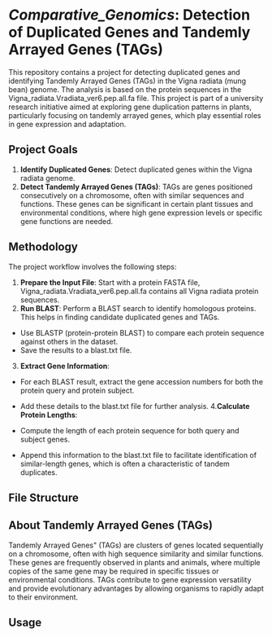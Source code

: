 # *Comparative_Genomics*: Detection of Duplicated Genes and Tandemly Arrayed Genes (TAGs)
This repository contains a project for detecting duplicated genes and identifying Tandemly Arrayed Genes (TAGs) in the Vigna radiata (mung bean) genome. The analysis is based on the protein sequences in the Vigna_radiata.Vradiata_ver6.pep.all.fa file. This project is part of a university research initiative aimed at exploring gene duplication patterns in plants, particularly focusing on tandemly arrayed genes, which play essential roles in gene expression and adaptation.
## Project Goals
1. **Identify Duplicated Genes**: Detect duplicated genes within the Vigna radiata genome.
2. **Detect Tandemly Arrayed Genes (TAGs)**: TAGs are genes positioned consecutively on a chromosome, often with similar sequences and functions. These genes can be significant in certain plant tissues and environmental conditions, where high gene expression levels or specific gene functions are needed.
## Methodology
The project workflow involves the following steps:
1. **Prepare the Input File**: Start with a protein FASTA file, Vigna_radiata.Vradiata_ver6.pep.all.fa contains all Vigna radiata protein sequences.
2. **Run BLAST**: Perform a BLAST search to identify homologous proteins. This helps in finding candidate duplicated genes and TAGs.

- Use BLASTP (protein-protein BLAST) to compare each protein sequence against others in the dataset.
- Save the results to a blast.txt file.
3. **Extract Gene Information**:

- For each BLAST result, extract the gene accession numbers for both the protein query and protein subject.
- Add these details to the blast.txt file for further analysis.
4.**Calculate Protein Lengths**:

- Compute the length of each protein sequence for both query and subject genes.
- Append this information to the blast.txt file to facilitate identification of similar-length genes, which is often a characteristic of tandem duplicates.

## File Structure

## About Tandemly Arrayed Genes (TAGs)
Tandemly Arrayed Genes" (TAGs) are clusters of genes located sequentially on a chromosome, often with high sequence similarity and similar functions. These genes are frequently observed in plants and animals, where multiple copies of the same gene may be required in specific tissues or environmental conditions. TAGs contribute to gene expression versatility and provide evolutionary advantages by allowing organisms to rapidly adapt to their environment.

## Usage
